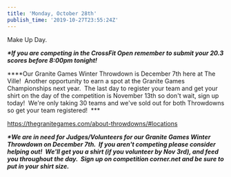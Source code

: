 ```yaml
---
title: 'Monday, October 28th'
publish_time: '2019-10-27T23:55:24Z'
---
```


Make Up Day.

***\*If you are competing in the CrossFit Open remember to submit your
20.3 scores before 8:00pm tonight!***

***\*Our Granite Games Winter Throwdown is December 7th here at The
Ville!  Another opportunity to earn a spot at the Granite Games
Championships next year.  The last day to register your team and get
your shirt on the day of the competition is November 13th so don't wait,
sign up today!  We're only taking 30 teams and we've sold out for both
Throwdowns so get your team registered!  ***

<https://thegranitegames.com/about-throwdowns/#locations>

***\*We are in need for Judges/Volunteers for our Granite Games Winter
Throwdown on December 7th.  If you aren't competing please consider
helping out!  We'll get you a shirt (if you volunteer by Nov 3rd), and
feed you throughout the day.  Sign up on competition corner.net and be
sure to put in your shirt size.***
